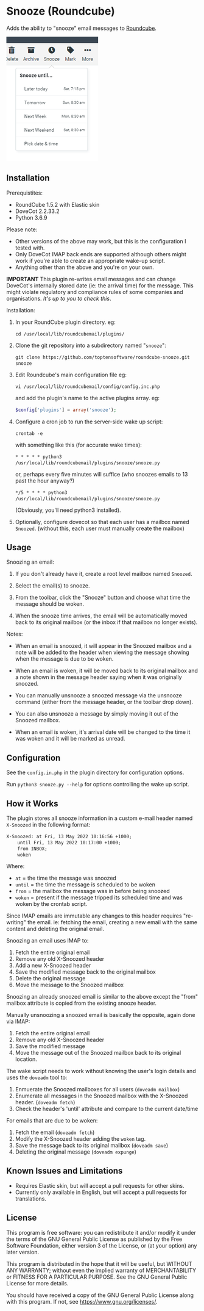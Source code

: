 # Snooze (Roundcube)

Adds the ability to "snooze" email messages to [Roundcube](http://roundcube.net/).

![Snooze Menu](docs/snooze_menu.png)

## Installation

Prerequistites:

* RoundCube 1.5.2 with Elastic skin
* DoveCot 2.2.33.2 
* Python 3.6.9

Please note:

* Other versions of the above may work, but this is the configuration I tested with.  
* Only DoveCot IMAP back ends are supported although others might work if you're able to create an appropriate wake-up script. 
* Anything other than the above and you're on your own.

**IMPORTANT** This plugin re-writes email messages and can  change DoveCot's internally stored date (ie: the arrival time) for the message.  This might violate regulatory and compliance rules of some companies and organisations.  *It's up to you to check this*.

Installation:

1. In your RoundCube plugin directory. eg:

    ```
    cd /usr/local/lib/roundcubemail/plugins/
    ```

2. Clone the git repository into a subdirectory named "`snooze`":

    ```
    git clone https://github.com/toptensoftware/roundcube-snooze.git snooze
    ```

3. Edit Roundcube's main configuration file eg:

    ````
    vi /usr/local/lib/roundcubemail/config/config.inc.php
    ````

    and add the plugin's name to the active plugins array. eg:

    ```php
    $config['plugins'] = array('snooze');
    ```

4. Configure a cron job to run the server-side wake up script:

    ```
    crontab -e
    ```

    with something like this (for accurate wake times):

    ```
    * * * * * python3 /usr/local/lib/roundcubemail/plugins/snooze/snooze.py
    ```

    or, perhaps every five minutes will suffice (who snoozes emails to 13 past the hour anyway?)

    ```
    */5 * * * * python3 /usr/local/lib/roundcubemail/plugins/snooze/snooze.py
    ```

    (Obviously, you'll need python3 installed).

5. Optionally, configure dovecot so that each user has a mailbox named `Snoozed`.
    (without this, each user must manually create the mailbox)

## Usage

Snoozing an email:

1. If you don't already have it, create a root level mailbox named `Snoozed`.

2. Select the email(s) to snooze.

3. From the toolbar, click the "Snooze" button and choose what time the message should be woken.

4. When the snooze time arrives, the email will be automatically moved back to its
    original mailbox (or the inbox if that mailbox no longer exists).

Notes:

* When an email is snoozed, it will appear in the Snoozed mailbox and a note will be
  added to the header when viewing the message showing when the message is due to 
  be woken.

* When an email is woken, it will be moved back to its original mailbox and a note
  shown in the message header saying when it was originally snoozed.

* You can manually unsnooze a snoozed message via the unsnooze command (either from
  the message header, or the toolbar drop down).

* You can also unsnooze a message by simply moving it out of the Snoozed mailbox.

* When an email is woken, it's arrival date will be changed to the time it was woken
  and it will be marked as unread.


## Configuration

See the `config.in.php` in the plugin directory for configuration options.

Run `python3 snooze.py --help` for options controlling the wake up script.

## How it Works

The plugin stores all snooze information in a custom e-mail header named `X-Snoozed` in the following format:

```
X-Snoozed: at Fri, 13 May 2022 10:16:56 +1000;
    until Fri, 13 May 2022 10:17:00 +1000;
    from INBOX;
    woken
```

Where: 

* `at` = the time the message was snoozed
* `until` = the time the message is scheduled to be woken
* `from` = the mailbox the message was in before being snoozed
* `woken` = present if the message tripped its scheduled time and was woken by the crontab script.

Since IMAP emails are immutable any changes to this header requires "re-writing" the email. ie: fetching the email, creating a new email with the same content and deleting the original email.

Snoozing an email uses IMAP to:

1. Fetch the entire original email
2. Remove any old X-Snoozed header
3. Add a new X-Snoozed header
4. Save the modified message back to the original mailbox
5. Delete the original message
6. Move the message to the Snoozed mailbox

Snoozing an already snoozed email is similar to the above
except the "from" mailbox attribute is copied from the existing snooze header.

Manually unsnoozing a snoozed email is basically the opposite, again done via IMAP:

1. Fetch the entire original email
2. Remove any old X-Snoozed header
3. Save the modified message
4. Move the message out of the Snoozed mailbox back to its original location.

The wake script needs to work without knowing the user's login details and uses the `doveadm` tool to:

1. Enmuerate the Snoozed mailboxes for all users (`doveadm mailbox`)
2. Enumerate all messages in the Snoozed mailbox with the X-Snoozed header. (`doveadm fetch`)
3. Check the header's 'until' attribute and compare to the current date/time


For emails that are due to be woken:  

1. Fetch the email (`doveadm fetch`)
2. Modify the X-Snoozed header adding the `woken` tag.
3. Save the message back to its original mailbox (`doveadm save`)
4. Deleting the original message (`doveadm expunge`)





## Known Issues and Limitations

* Requires Elastic skin, but will accept a pull requests for other skins.
* Currently only available in English, but will accept a pull requests for translations.

## License

This program is free software: you can redistribute it and/or modify it under the terms of the GNU General Public License as published by the Free Software Foundation, either version 3 of the License, or (at your option) any later version.

This program is distributed in the hope that it will be useful, but WITHOUT ANY WARRANTY; without even the implied warranty of MERCHANTABILITY or FITNESS FOR A PARTICULAR PURPOSE. See the GNU General Public License for more details.

You should have received a copy of the GNU General Public License along with this program. If not, see <https://www.gnu.org/licenses/>.